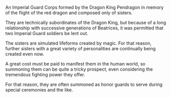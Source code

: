 An Imperial Guard Corps formed by the Dragon King Pendragon in memory of the flight of the red dragon and composed only of sisters.

They are technically subordinates of the Dragon King, but because of a long relationship with successive generations of Beatrices, it was permitted that two Imperial Guard soldiers be lent out.

The sisters are simulated lifeforms created by magic.
For that reason, further sisters with a great variety of personalities are continually being created even now.

A great cost must be paid to manifest them in the human world, so summoning them can be quite a tricky prospect, even considering the tremendous fighting power they offer.

For that reason, they are often summoned as honor guards to serve during special ceremonies and the like.